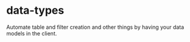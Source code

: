 # data-types
Automate table and filter creation and other things by having your data models in the client.
